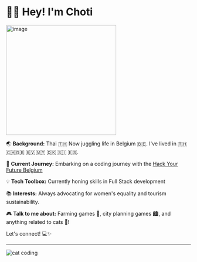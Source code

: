 # 👋🏽 Hey! I'm Choti

<img src="https://choti-portfolio.netlify.app/images/profile_photo.png" alt="image" width="300" height="auto">

🌏 **Background:** Thai 🇹🇭 Now juggling life in Belgium 🇧🇪. I've lived in 🇹🇭
🇨🇭🇬🇧 🇲🇻 🇲🇾 🇩🇰 🇸🇮 🇪🇸.

🚀 **Current Journey:** Embarking on a coding journey with the
[Hack Your Future Belgium](https://github.com/HackYourFutureBelgium)

💡 **Tech Toolbox:** Currently honing skills in Full Stack development

📚 **Interests:** Always advocating for women's equality and tourism
sustainability.

🎮 **Talk to me about:** Farming games 🌱, city planning games 🏙️, and anything
related to cats 🐾!

Let's connect! 💻✨

---

![cat coding](https://media2.giphy.com/media/aNqEFrYVnsS52/giphy.gif?cid=ecf05e47vhoij3fvlm0uzgmrnvnvpb9q6g6m5jr69f0bqr96&ep=v1_gifs_related&rid=giphy.gif&ct=g)
